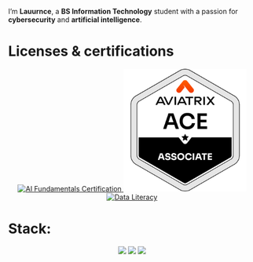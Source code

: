 <p align="left">
  I’m <strong>Lauurnce</strong>, a <strong>BS Information Technology</strong> student with a passion for
  <strong>cybersecurity</strong> and <strong>artificial intelligence</strong>.
</p>

  
# Licenses & certifications
<p align="center">
  <a href="https://www.datacamp.com/skill-verification/AIF0022200308048">
    <img src="https://raw.githubusercontent.com/lauurnce/lauurnce/refs/heads/main/AI_Fundamentals_-_badge_with_outline.avif" alt="AI Fundamentals Certification" width="200"/>
  </a>
  <a href="https://www.credly.com/badges/a90eb6d7-3f87-41c9-be3e-376f73ef7021/linked_in_profile">
    <img src="https://raw.githubusercontent.com/lauurnce/lauurnce/refs/heads/main/aviatrix.png" alt="ACE Multicloud Network Associate" width="250"/>
  </a>
   <a href="https://www.datacamp.com/skill-verification/DL0030908107146">
    <img src="https://raw.githubusercontent.com/lauurnce/lauurnce/refs/heads/main/Data_Literacy_-_badge_with_outline.avif" alt="Data Literacy" width="200"/>
  </a>
</p>

  # Stack:
<p align="center">
  <img src="https://img.shields.io/badge/c-%2300599C.svg?style=flat&logo=c&logoColor=white" />
  <img src="https://img.shields.io/badge/python-3670A0?style=flat&logo=python&logoColor=ffdd54" />
  <img src="https://img.shields.io/badge/java-%23ED8B00.svg?style=flat&logo=java&logoColor=white" />
</p>


<!-- Proudly created with GPRM ( https://gprm.itsvg.in ) -->  
